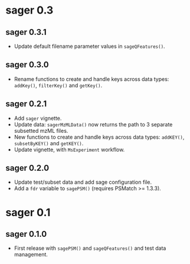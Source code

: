 # sager 0.3

## sager 0.3.1

- Update default filename parameter values in `sageQFeatures()`.

## sager 0.3.0

- Rename functions to create and handle keys across data types:
  `addKey()`, `filterKey()` and `getKey()`.

## sager 0.2.1

- Add `sager` vignette.
- Update data: `sagerMzMLData()` now returns the path to 3 separate
  subsetted mzML files.
- New functions to create and handle keys across data types:
  `addKEY()`, `subsetByKEY()` and `getKEY()`.
- Update vignette, with `MsExperiment` workflow.

## sager 0.2.0

- Update test/subset data and add sage configuration file.
- Add a `fdr` variable to `sagePSM()` (requires PSMatch >= 1.3.3).

# sager 0.1

## sager 0.1.0

- First release with `sagePSM()` and `sageQFeatures()` and test data
  management.
